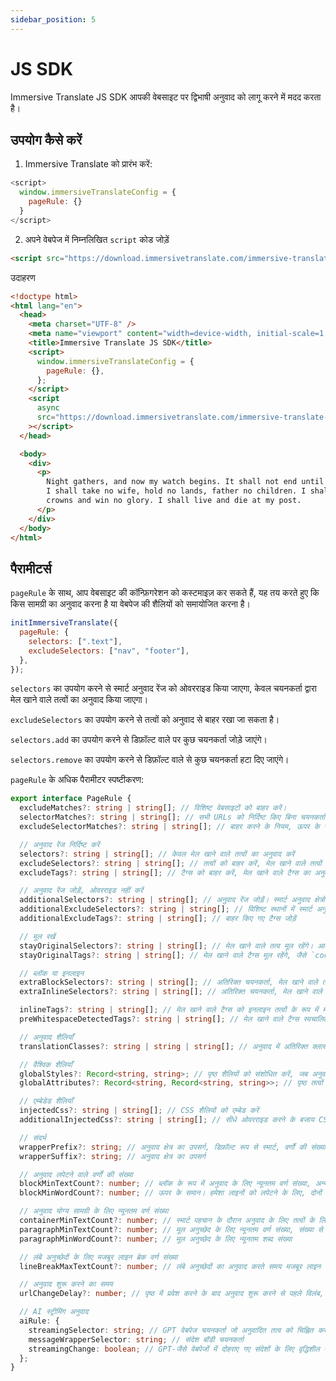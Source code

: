 ```yaml
---
sidebar_position: 5
---
```


# JS SDK

Immersive Translate JS SDK आपकी वेबसाइट पर द्विभाषी अनुवाद को लागू करने में मदद करता है।

## उपयोग कैसे करें

1. Immersive Translate को प्रारंभ करें:

```js
<script>
  window.immersiveTranslateConfig = {
    pageRule: {}
  }
</script>
```

2. अपने वेबपेज में निम्नलिखित `script` कोड जोड़ें

```html
<script src="https://download.immersivetranslate.com/immersive-translate-sdk-latest.js"></script>
```

उदाहरण

```html
<!doctype html>
<html lang="en">
  <head>
    <meta charset="UTF-8" />
    <meta name="viewport" content="width=device-width, initial-scale=1.0" />
    <title>Immersive Translate JS SDK</title>
    <script>
      window.immersiveTranslateConfig = {
        pageRule: {},
      };
    </script>
    <script
      async
      src="https://download.immersivetranslate.com/immersive-translate-sdk-latest.js"
    ></script>
  </head>

  <body>
    <div>
      <p>
        Night gathers, and now my watch begins. It shall not end until my death.
        I shall take no wife, hold no lands, father no children. I shall wear no
        crowns and win no glory. I shall live and die at my post.
      </p>
    </div>
  </body>
</html>
```

## पैरामीटर्स

`pageRule` के साथ, आप वेबसाइट की कॉन्फ़िगरेशन को कस्टमाइज़ कर सकते हैं, यह तय करते हुए कि किस सामग्री का अनुवाद करना है या वेबपेज की शैलियों को समायोजित करना है।

```js
initImmersiveTranslate({
  pageRule: {
    selectors: [".text"],
    excludeSelectors: ["nav", "footer"],
  },
});
```

`selectors` का उपयोग करने से स्मार्ट अनुवाद रेंज को ओवरराइड किया जाएगा, केवल चयनकर्ता द्वारा मेल खाने वाले तत्वों का अनुवाद किया जाएगा।

`excludeSelectors` का उपयोग करने से तत्वों को अनुवाद से बाहर रखा जा सकता है।

`selectors.add` का उपयोग करने से डिफ़ॉल्ट वाले पर कुछ चयनकर्ता जोड़े जाएंगे।

`selectors.remove` का उपयोग करने से डिफ़ॉल्ट वाले से कुछ चयनकर्ता हटा दिए जाएंगे।

`pageRule` के अधिक पैरामीटर स्पष्टीकरण:

```typescript
export interface PageRule {
  excludeMatches?: string | string[]; // विशिष्ट वेबसाइटों को बाहर करें।
  selectorMatches?: string | string[]; // सभी URLs को निर्दिष्ट किए बिना चयनकर्ताओं का उपयोग करके मेल खाएं
  excludeSelectorMatches?: string | string[]; // बाहर करने के नियम, ऊपर के समान।

  // अनुवाद रेंज निर्दिष्ट करें
  selectors?: string | string[]; // केवल मेल खाने वाले तत्वों का अनुवाद करें
  excludeSelectors?: string | string[]; // तत्वों को बाहर करें, मेल खाने वाले तत्वों का अनुवाद न करें
  excludeTags?: string | string[]; // टैग्स को बाहर करें, मेल खाने वाले टैग्स का अनुवाद न करें

  // अनुवाद रेंज जोड़ें, ओवरराइड नहीं करें
  additionalSelectors?: string | string[]; // अनुवाद रेंज जोड़ें। स्मार्ट अनुवाद क्षेत्रों में अनुवाद स्थान जोड़ें।
  additionalExcludeSelectors?: string | string[]; // विशिष्ट स्थानों में स्मार्ट अनुवाद को रोकने के लिए बाहर किए गए तत्व जोड़ें।
  additionalExcludeTags?: string | string[]; // बाहर किए गए टैग्स जोड़ें

  // मूल रखें
  stayOriginalSelectors?: string | string[]; // मेल खाने वाले तत्व मूल रहेंगे। आमतौर पर फोरम वेबसाइटों पर टैग्स के लिए उपयोग किया जाता है।
  stayOriginalTags?: string | string[]; // मेल खाने वाले टैग्स मूल रहेंगे, जैसे `code`

  // ब्लॉक या इनलाइन
  extraBlockSelectors?: string | string[]; // अतिरिक्त चयनकर्ता, मेल खाने वाले तत्वों को ब्लॉक तत्वों के रूप में माना जाएगा, एक लाइन पर कब्जा करेंगे।
  extraInlineSelectors?: string | string[]; // अतिरिक्त चयनकर्ता, मेल खाने वाले तत्वों को इनलाइन तत्वों के रूप में माना जाएगा।

  inlineTags?: string | string[]; // मेल खाने वाले टैग्स को इनलाइन तत्वों के रूप में माना जाएगा
  preWhitespaceDetectedTags?: string | string[]; // मेल खाने वाले टैग्स स्वचालित रूप से लाइनों को लपेटेंगे

  // अनुवाद शैलियाँ
  translationClasses?: string | string | string[]; // अनुवाद में अतिरिक्त क्लासेस जोड़ें

  // वैश्विक शैलियाँ
  globalStyles?: Record<string, string>; // पृष्ठ शैलियों को संशोधित करें, जब अनुवाद पृष्ठ विकार का कारण बनता है तो उपयोगी।
  globalAttributes?: Record<string, Record<string, string>>; // पृष्ठ तत्वों के गुणों को संशोधित करें

  // एम्बेडेड शैलियाँ
  injectedCss?: string | string[]; // CSS शैलियों को एम्बेड करें
  additionalInjectedCss?: string | string[]; // सीधे ओवरराइड करने के बजाय CSS शैलियों को जोड़ें।

  // संदर्भ
  wrapperPrefix?: string; // अनुवाद क्षेत्र का उपसर्ग, डिफ़ॉल्ट रूप से स्मार्ट, वर्णों की संख्या के आधार पर लाइनों को लपेटने का निर्णय करता है।
  wrapperSuffix?: string; // अनुवाद क्षेत्र का उपसर्ग

  // अनुवाद लपेटने वाले वर्णों की संख्या
  blockMinTextCount?: number; // ब्लॉक के रूप में अनुवाद के लिए न्यूनतम वर्ण संख्या, अन्यथा, अनुवाद एक इनलाइन तत्व होगा।
  blockMinWordCount?: number; // ऊपर के समान। हमेशा लाइनों को लपेटने के लिए, दोनों को 0 पर सेट करें।

  // अनुवाद योग्य सामग्री के लिए न्यूनतम वर्ण संख्या
  containerMinTextCount?: number; // स्मार्ट पहचान के दौरान अनुवाद के लिए तत्वों के लिए न्यूनतम वर्ण संख्या, डिफ़ॉल्ट रूप से 18
  paragraphMinTextCount?: number; // मूल अनुच्छेद के लिए न्यूनतम वर्ण संख्या, संख्या से अधिक सामग्री का अनुवाद किया जाएगा
  paragraphMinWordCount?: number; // मूल अनुच्छेद के लिए न्यूनतम शब्द संख्या

  // लंबे अनुच्छेदों के लिए मजबूर लाइन ब्रेक वर्ण संख्या
  lineBreakMaxTextCount?: number; // लंबे अनुच्छेदों का अनुवाद करते समय मजबूर लाइन ब्रेक के लिए अधिकतम वर्ण संख्या।

  // अनुवाद शुरू करने का समय
  urlChangeDelay?: number; // पृष्ठ में प्रवेश करने के बाद अनुवाद शुरू करने से पहले विलंब, मिलीसेकंड में। डिफ़ॉल्ट रूप से 250ms है ताकि वेबपेज प्रारंभिककरण की प्रतीक्षा की जा सके।

  // AI स्ट्रीमिंग अनुवाद
  aiRule: {
    streamingSelector: string; // GPT वेबपेज चयनकर्ता जो अनुवादित तत्व को चिह्नित करता है
    messageWrapperSelector: string; // संदेश बॉडी चयनकर्ता
    streamingChange: boolean; // GPT-जैसे वेबपेजों में दोहराए गए संदेशों के लिए वृद्धिशील या पूर्ण अद्यतन। GPT वृद्धिशील है
  };
}
```
